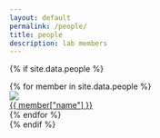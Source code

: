 ```yaml
---
layout: default
permalink: /people/
title: people
description: lab members
---
```


{% if site.data.people %}
<div class="post-content clearfix">
    {% for member in site.data.people %}
     <div class="col one left" >
        <img src="{{member.img | prepend: site.baseurl | prepend: site.url}}"/>
        <br>
        <a href="{{ member.url }}">{{ member["name"] }}</a>
    </div>
    {% endfor %}

</div>
{% endif %}
